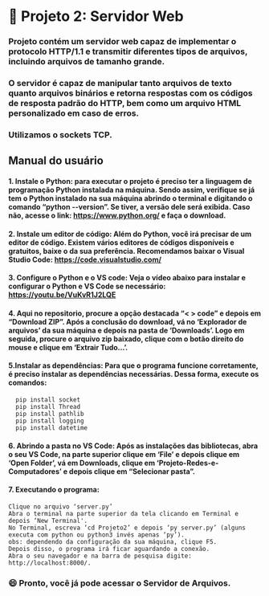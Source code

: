 # :satellite: Projeto 2: Servidor Web 

### Projeto contém um servidor web capaz de implementar o protocolo HTTP/1.1 e transmitir diferentes tipos de arquivos, incluindo arquivos de tamanho grande. 
### O servidor é capaz de manipular tanto arquivos de texto quanto arquivos binários e retorna respostas com os códigos de resposta padrão do HTTP, bem como um arquivo HTML personalizado em caso de erros. 
### Utilizamos o sockets TCP.


## Manual do usuário

#### 1. Instale o Python: para executar o projeto é preciso ter a linguagem de programação Python instalada na máquina. Sendo assim, verifique se já tem o Python instalado na sua máquina abrindo o terminal e digitando o comando “python --version”. Se tiver, a versão dele será exibida. Caso não, acesse o link: https://www.python.org/ e faça o download.
#### 2. Instale um editor de código: Além do Python, você irá precisar de um editor de código. Existem vários editores de códigos disponíveis e gratuitos, baixe o da sua preferência. Recomendamos baixar o Visual Studio Code: https://code.visualstudio.com/
#### 3. Configure o Python e o VS code: Veja o vídeo abaixo para instalar e configurar o Python e VS Code se necessário: https://youtu.be/VuKvR1J2LQE
#### 4. Aqui no repositorio, procure a opção destacada “< > code” e depois em “Download ZIP”. Após a conclusão do download, vá no ‘Explorador de arquivos’ da sua máquina e depois na pasta de ‘Downloads’. Logo em seguida, procure o arquivo zip baixado, clique com o botão direito do mouse e clique em ‘Extrair Tudo…’.
#### 5.Instalar as dependências: Para que o programa funcione corretamente, é preciso instalar as dependências necessárias. Dessa forma, execute os comandos:
      pip install socket
      pip install Thread
      pip install pathlib
      pip install logging
      pip install datetime
      
#### 6. Abrindo a pasta no VS Code: Após as instalações das bibliotecas, abra o seu VS Code, na parte superior clique em ‘File’ e depois clique em ‘Open Folder’, vá em Downloads, clique em ‘Projeto-Redes-e-Computadores’ e depois clique em “Selecionar pasta”.
#### 7. Executando o programa:
    Clique no arquivo ‘server.py’
    Abra o terminal na parte superior da tela clicando em Terminal e depois ‘New Terminal'.
    No Terminal, escreva ‘cd Projeto2’ e depois ‘py server.py’ (alguns executa com python ou python3 invés apenas ‘py’).
    obs: dependendo da configuração da sua máquina, clique F5.
    Depois disso, o programa irá ficar aguardando a conexão. 
    Abra o seu navegador e na barra de pesquisa digite: http://localhost:8000/.
    
 ### :smile: Pronto, você já pode acessar o Servidor de Arquivos.







